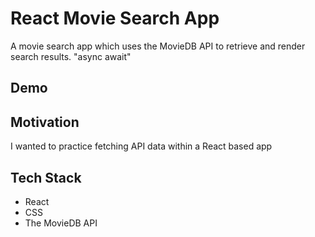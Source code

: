 # React Movie Search App

A movie search app which uses the MovieDB API to retrieve and render search results.
 "async await"

## Demo

## Motivation

  I wanted to practice fetching API data within a React based app

## Tech Stack

- React
- CSS
- The MovieDB API
